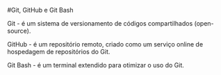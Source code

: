 ﻿#Git, GitHub e Git Bash

Git - é um sistema de versionamento de códigos compartilhados (open-source).

GitHub - é um repositório remoto, criado como um serviço online de hospedagem de repositórios do Git.

Git Bash - é um terminal extendido para otimizar o uso do Git.
